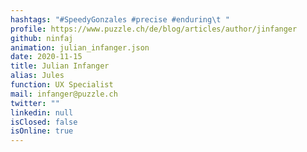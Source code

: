 ```yaml
---
hashtags: "#SpeedyGonzales #precise #enduring\t "
profile: https://www.puzzle.ch/de/blog/articles/author/jinfanger
github: ninfaj
animation: julian_infanger.json
date: 2020-11-15
title: Julian Infanger
alias: Jules
function: UX Specialist
mail: infanger@puzzle.ch
twitter: ""
linkedin: null
isClosed: false
isOnline: true
---
```

